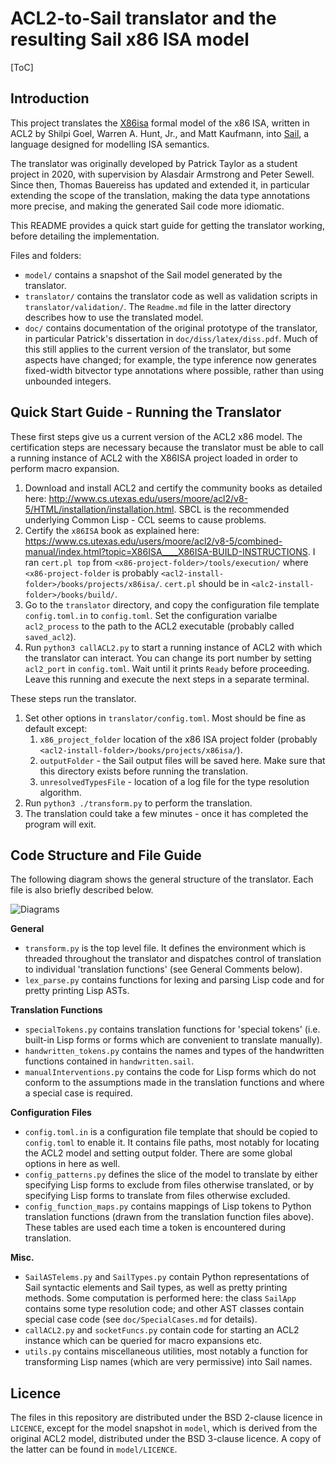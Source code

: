# ACL2-to-Sail translator and the resulting Sail x86 ISA model

[ToC]

## Introduction

This project translates the [X86isa](https://www.cs.utexas.edu/~moore/acl2/v8-5/combined-manual/index.html?topic=ACL2____X86ISA) formal model of the x86 ISA, written in ACL2 by Shilpi Goel, Warren A. Hunt, Jr., and Matt Kaufmann, into [Sail](https://www.cl.cam.ac.uk/~pes20/sail/popl2019.html), a language designed for modelling ISA semantics.

The translator was originally developed by Patrick Taylor as a student project in 2020, with supervision by Alasdair Armstrong and Peter Sewell.  Since then, Thomas Bauereiss has updated and extended it, in particular extending the scope of the translation, making the data type annotations more precise, and making the generated Sail code more idiomatic.

This README provides a quick start guide for getting the translator working, before detailing the implementation.

Files and folders:

* `model/` contains a snapshot of the Sail model generated by the translator.
* `translator/` contains the translator code as well as validation scripts in `translator/validation/`.  The `Readme.md` file in the latter directory describes how to use the translated model.
* `doc/` contains documentation of the original prototype of the translator, in particular Patrick's dissertation in `doc/diss/latex/diss.pdf`.  Much of this still applies to the current version of the translator, but some aspects have changed;  for example, the type inference now generates fixed-width bitvector type annotations where possible, rather than using unbounded integers.

## Quick Start Guide - Running the Translator

These first steps give us a current version of the ACL2 x86 model.  The certification steps are necessary because the translator must be able to call a running instance of ACL2 with the X86ISA project loaded in order to perform macro expansion.

1. Download and install ACL2 and certify the community books as detailed here: <http://www.cs.utexas.edu/users/moore/acl2/v8-5/HTML/installation/installation.html>.  SBCL is the recommended underlying Common Lisp - CCL seems to cause problems.
2. Certify the `x86ISA` book as explained here: <https://www.cs.utexas.edu/users/moore/acl2/v8-5/combined-manual/index.html?topic=X86ISA____X86ISA-BUILD-INSTRUCTIONS>.  I ran `cert.pl top` from `<x86-project-folder>/tools/execution/` where `<x86-project-folder` is probably `<acl2-install-folder>/books/projects/x86isa/`.   `cert.pl` should be in `<alc2-install-folder>/books/build/`.
3. Go to the `translator` directory, and copy the configuration file template `config.toml.in` to `config.toml`.  Set the configuration varialbe `acl2_process` to the path to the ACL2 executable (probably called `saved_acl2`).
4. Run `python3 callACL2.py` to start a running instance of ACL2 with which the translator can interact.  You can change its port number by setting `acl2_port` in `config.toml`.  Wait until it prints `Ready` before proceeding.  Leave this running and execute the next steps in a separate terminal.

These steps run the translator.

1. Set other options in `translator/config.toml`.  Most should be fine as default except:
   1. `x86_project_folder` location of the x86 ISA project folder (probably `<acl2-install-folder>/books/projects/x86isa/`).
   2. `outputFolder` - the Sail output files will be saved here.  Make sure that this directory exists before running the translation.
   3. `unresolvedTypesFile` - location of a log file for the type resolution algorithm.
2. Run `python3 ./transform.py` to perform the translation.
3. The translation could take a few minutes - once it has completed the program will exit.

## Code Structure and File Guide

The following diagram shows the general structure of the translator.  Each file is also briefly described below.

![Diagrams](doc/Diagrams.svg)

**General**

* `transform.py` is the top level file.  It defines the environment which is threaded throughout the translator and dispatches control of translation to individual 'translation functions' (see General Comments below).
* `lex_parse.py` contains functions for lexing and parsing Lisp code and for pretty printing Lisp ASTs.

**Translation Functions**

* `specialTokens.py` contains translation functions for 'special tokens' (i.e. built-in Lisp forms or forms which are convenient to translate manually).
* `handwritten_tokens.py` contains the names and types of the handwritten functions contained in `handwritten.sail`.
* `manualInterventions.py` contains the code for Lisp forms which do not conform to the assumptions made in the translation functions and where a special case is required.

**Configuration Files**

* `config.toml.in` is a configuration file template that should be copied to `config.toml` to enable it.  It contains file paths, most notably for locating the ACL2 model and setting output folder.  There are some global options in here as well.
* `config_patterns.py` defines the slice of the model to translate by either specifying Lisp forms to exclude from files otherwise translated, or by specifying Lisp forms to translate from files otherwise excluded.
* `config_function_maps.py` contains mappings of Lisp tokens to Python translation functions (drawn from the translation function files above).  These tables are used each time a token is encountered during translation.

**Misc.**

* `SailASTelems.py` and `SailTypes.py` contain Python representations of Sail syntactic elements and Sail types, as well as pretty printing methods.  Some computation is performed here: the class `SailApp` contains some type resolution code; and other AST classes contain special case code (see `doc/SpecialCases.md` for details).
* `callACL2.py` and `socketFuncs.py` contain code for starting an ACL2 instance which can be queried for macro expansions etc.
* `utils.py` contains miscellaneous utilities, most notably a function for transforming Lisp names (which are very permissive) into Sail names.

## Licence

The files in this repository are distributed under the BSD 2-clause licence in `LICENCE`, except for the model snapshot in `model`, which is derived from the original ACL2 model, distributed under the BSD 3-clause licence.  A copy of the latter can be found in `model/LICENCE`.
